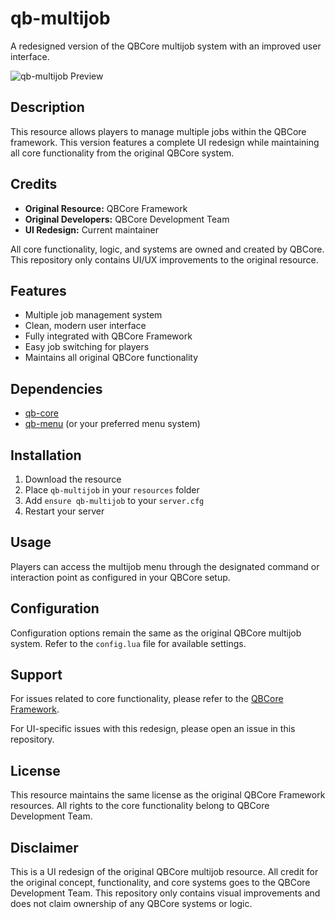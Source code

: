 # qb-multijob

A redesigned version of the QBCore multijob system with an improved user interface.

![qb-multijob Preview](https://r2.fivemanage.com/FRw2ddkmLRukwaZQAXbys/qb-multijob.png)

## Description

This resource allows players to manage multiple jobs within the QBCore framework. This version features a complete UI redesign while maintaining all core functionality from the original QBCore system.

## Credits

- **Original Resource:** QBCore Framework
- **Original Developers:** QBCore Development Team
- **UI Redesign:** Current maintainer

All core functionality, logic, and systems are owned and created by QBCore. This repository only contains UI/UX improvements to the original resource.

## Features

- Multiple job management system
- Clean, modern user interface
- Fully integrated with QBCore Framework
- Easy job switching for players
- Maintains all original QBCore functionality

## Dependencies

- [qb-core](https://github.com/qbcore-framework/qb-core)
- [qb-menu](https://github.com/qbcore-framework/qb-menu) (or your preferred menu system)

## Installation

1. Download the resource
2. Place `qb-multijob` in your `resources` folder
3. Add `ensure qb-multijob` to your `server.cfg`
4. Restart your server

## Usage

Players can access the multijob menu through the designated command or interaction point as configured in your QBCore setup.

## Configuration

Configuration options remain the same as the original QBCore multijob system. Refer to the `config.lua` file for available settings.

## Support

For issues related to core functionality, please refer to the [QBCore Framework](https://github.com/qbcore-framework).

For UI-specific issues with this redesign, please open an issue in this repository.

## License

This resource maintains the same license as the original QBCore Framework resources. All rights to the core functionality belong to QBCore Development Team.

## Disclaimer

This is a UI redesign of the original QBCore multijob resource. All credit for the original concept, functionality, and core systems goes to the QBCore Development Team. This repository only contains visual improvements and does not claim ownership of any QBCore systems or logic.